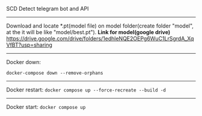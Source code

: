 SCD Detect telegram bot and API

---
Download and locate *.pt(model file) on model folder(create folder "model", at the it will be like "model/best.pt").
**Link for model(google drive)**
https://drive.google.com/drive/folders/1edhleNQE2OEPg6WuC1LrSgrdA_XqVfBT?usp=sharing


---
Docker down:

`docker-compose down --remove-orphans`


---
Docker restart:
`docker compose up --force-recreate --build -d`

---
Docker start:
`docker compose up`
